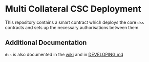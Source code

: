 # Multi Collateral CSC Deployment

This repository contains a smart contract which deploys the core `dss` contracts and sets up the necessary authorisations between them.

## Additional Documentation

`dss` is also documented in the [wiki](https://github.com/makerdao/dss/wiki) and in [DEVELOPING.md](https://github.com/makerdao/dss/blob/master/DEVELOPING.md)
